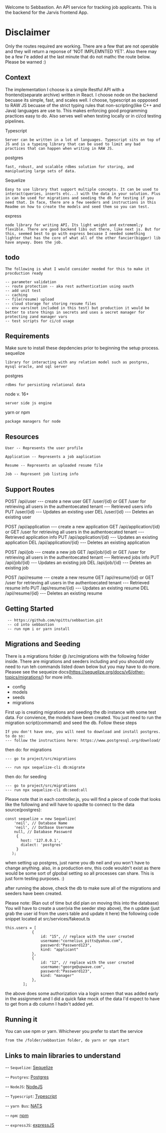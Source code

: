 Welcome to Sebbastion. An API service for tracking job applicants. This is the backend for the Jarvis frontend App.

# Disclaimer
Only the routes required are working. There are a few that are not operable and they will return a reponse of 'NOT IMPLEMNTED YET'. Also there may be a few I'e added at the last minute that do not mathc the route below. Please be warned :)

## Context
The implementation I choose is a simple Restful API with a frontend(separate archive) written in React. I choose node on the backend becuase its simple, fast, and scales well. I choose, typescript as oppposed to RAW JS becuase of the strict typing rules that non-scripting(like C++ and Java) languages are use to. This makes enforcing good programming practices easy to do. Also serves well when testing locally or in ci/cd testing pipelines.

Typescript
```
Server can be written in a lot of languages. Typescript sits on top of JS and is a typeing library that can be used to limit any bad practices that can happen when writing in RAW JS.
```

postgres
```
fast, robust, and scalable rdbms solution for storing, and manipluating large sets of data.
```

Sequelize
```
Easy to use library that support multiple concepts. It can be used to interact(queries, inserts etc...) with the data in your solution. Plus in can be used for migrations and seeding the db for testing if you need that. In face, there are a few seeders and instructions in this Readme on how to create the models and seed them so you can test.
```

express
```
node library for writing API. Its light weight and extrememl;y flexible. There are good backend libs out there, like next js. But for this, seemed best to go with express becuase I needed something lighter that has the core of what all of the other fancier(bigger) lib have anyway. Does the job.
```

## todo
```
The following is what I would consider needed for this to make it procduction ready

-- parameter validation
-- route protection -- aka rest authentication using oauth
-- add unit test
-- caching
-- file(resume) upload
-- cloud storage for storing resume files
-- env vars(not included in this test) but production it would be better to store things in secrets and uses a secret manager for protecting zand manager vars
-- test scripts for ci/cd usage
```

## Requirements
Make sure to install these depdencies prior to beginning the setup process.
sequelize
```
library for interacting with any relation model such as postgres, mysql oracle, and sql server
```
postgres
```
rdbms for persisting relational data
```
node v. 16+
```
server side js engine
```
yarn or npm
```
package managers for node
```

## Resources
```
User -- Represents the user profile

```
```
Application -- Represents a job aaplication
```
```
Resume -- Represents an uploaded resume file
```
```
Job -- Represent job listing info
```

## Support Routes
POST /api/user
--- create a new user
GET /user/{id} or GET /user for retrieving all users in the authentoecated tenant
--- Retrieved users info
PUT /user/{id}
--- Updates an existing user
DEL /user/{id}
--- Deletes an existing user

POST /api/application
--- create a new application
GET /api/application/{id} or GET /user for retrieving all users in the authentoecated tenant
--- Retrieved application info
PUT /api/application/{id}
--- Updates an existing application
DEL /api/application/{id}
--- Deletes an existing application

POST /api/job
--- create a new job
GET /api/job/{id} or GET /user for retrieving all users in the authentoecated tenant
--- Retrieved jobs info
PUT /api/job/{id}
--- Updates an existing job
DEL /api/job/{id}
--- Deletes an existing job

POST /api/resume
--- create a new resume
GET /api/resume/{id} or GET /user for retrieving all users in the authentoecated tenant
--- Retrieved resume info
PUT /api/resume/{id}
--- Updates an existing resume
DEL /api/resume/{id}
--- Deletes an existing resume


## Getting Started

```
 -- https://github.com/npitts/sebbastion.git
 -- cd into sebbastion
 -- run npm i or yarn install

```

## Migrations and Seeding
There is a migrations folder @ /src/migrations with the following folder inside. There are migrations and seeders including and you shoould only need to run teh commands listed down below but you may have to do more. Pleasee see the sequeize docs(https://sequelize.org/docs/v6/other-topics/migrations/) for more info.
- config
- models
- seeds
- migrations


First up is creating migrations and seeding the db instance with some test data. For convience, the models have been created. You just need to run the migration script(commamd) and seed the db. Follow these steps
```
If you don't have one, you will need to download and install postgres. to do so:
--- follow the instructions here: https://www.postgresql.org/download/
```

then do: for migrations
```
--- go to project/src/migrations

--- run npx sequelize-cli db:migrate
```

then do: for seeding
```
--- go to project/src/migrations
--- run npx sequelize-cli db:seed:all
```

Please note that in each controller.js, you will find a piece of code that looks like the following and will have to upadte to connect to the data source(postgres):

```
const sequelize = new Sequelize(
    'neil', // Database Name
    'neil', // Datbase Username
    null, // Database Password
     {
       host: '127.0.0.1',
       dialect: 'postgres'
     }
   );
   ```

   when setting up postgres, just name you db neil and you won't have to change anything. also, in a production env, this code wouldn't exist as there would be some sort of glpobal setting so all processes can share. This is just form testing purposes. :)

after running the above, check the db to make sure all of the migrations and seeders have been created.

Please note: (Ran out of time but did plan on moving this into the database)
You will have to create a user(via the seeder step above), the n update (just grab the user id from the users table and update it here) the following code snippet located at src/services/fakeout.ts
```
this.users = [
            {
                id: "15", // replace with the user created
                usermame:"cornelius_pitts@yahoo.com",
                password:"Password123",
                kind: "applicant"
            },
            {
                id: "12", // replace with the user created
                usermame:"george@upwave.com",
                password:"Password123",
                kind: "manager"
            },
        ];
```
the above does some authorization via a login screen that was added early in the assignment and I did a quick fake mock of the data I'd expect to have to get from a db column I hadn't added yet.

## Running it
You can use npm or yarn. Whichever you prefer to start the service

```
from the /folder/sebbastion folder, do yarn or npm start
```

## Links to main libraries to understand

-- `Sequelize`: [Sequelize](https://sequelize.org/docs/v6/other-topics/migrations/)

-- `Postgres`: [Postgres](https://www.postgresql.org/download/)

-- `NodeJS`: [NodeJS](https://nodejs.org/en/)

-- `Typescript`: [Typescript](https://www.typescriptlang.org/)

-- `yarn Bus`: [NATS](https://yarnpkg.com/)

-- `npm`: [npm](https://www.npmjs.com/package/node)

-- `expressJS`: [expressJS](https://expressjs.com/)
